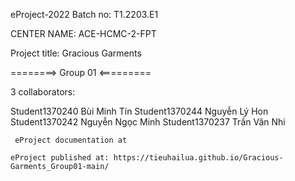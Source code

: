 eProject-2022
Batch no: T1.2203.E1

CENTER NAME: ACE-HCMC-2-FPT

Project title: Gracious Garments

========> Group 01 <=========

3 collaborators:

  Student1370240  Bùi Minh Tín 
  Student1370244  Nguyễn Lý Hon  
  Student1370242  Nguyễn Ngọc Minh
  Student1370237 Trần Văn Nhi
  
     eProject documentation at
 
    eProject published at: https://tieuhailua.github.io/Gracious-Garments_Group01-main/
 
